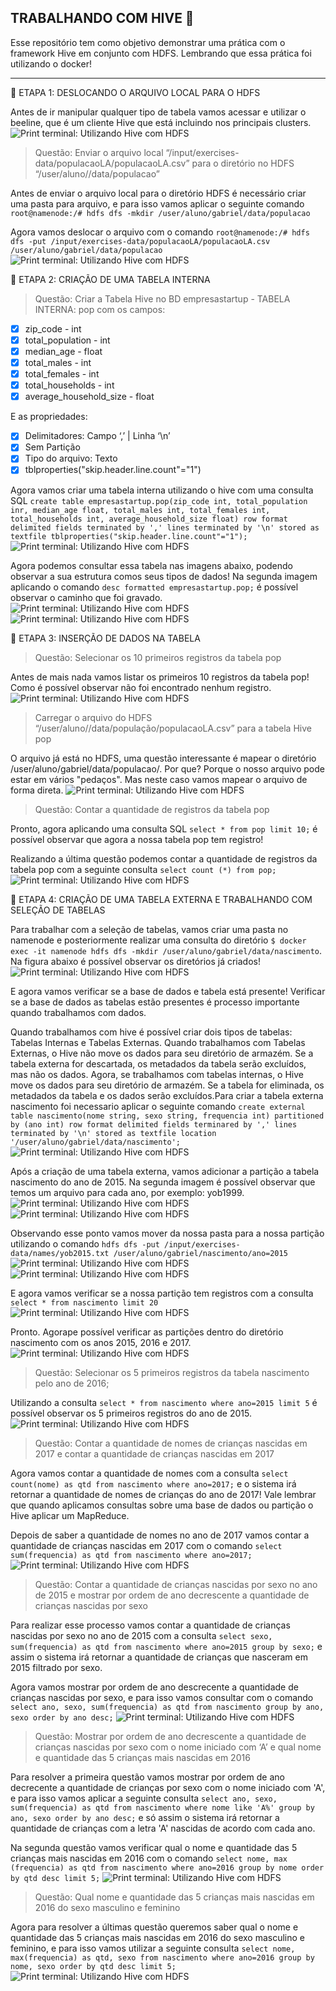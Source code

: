 
## TRABALHANDO COM HIVE 🐝

Esse repositório tem como objetivo demonstrar uma prática com o framework Hive em conjunto com HDFS. Lembrando que essa prática foi utilizando o docker!

---

📢  ETAPA 1: DESLOCANDO O ARQUIVO LOCAL PARA O HDFS
 
Antes de ir manipular qualquer tipo de tabela vamos acessar e utilizar o beeline, que é um cliente Hive que está incluindo nos principais clusters. 
![Print terminal: Utilizando Hive com HDFS](https://github.com/gacarvalho/practice-hive-hdfs/blob/main/Image/2.%20desafio_1.png?raw=true)

  > Questão: Enviar o arquivo local “/input/exercises-data/populacaoLA/populacaoLA.csv” para o diretório no HDFS “/user/aluno/<nome>/data/populacao”

Antes de enviar o arquivo local para o diretório HDFS é necessário criar uma pasta para arquivo, e para isso vamos aplicar o seguinte comando ```root@namenode:/# hdfs dfs -mkdir /user/aluno/gabriel/data/populacao```

Agora vamos deslocar o arquivo com o comando ```root@namenode:/# hdfs dfs -put /input/exercises-data/populacaoLA/populacaoLA.csv /user/aluno/gabriel/data/populacao```
![Print terminal: Utilizando Hive com HDFS](https://github.com/gacarvalho/practice-hive-hdfs/blob/main/Image/3.%20desafio_1.png?raw=true)

📢  ETAPA 2: CRIAÇÃO DE UMA TABELA INTERNA

  > Questão: Criar a Tabela Hive no BD empresastartup - TABELA INTERNA: pop com os campos:
  
- [x] zip_code - int
- [x] total_population - int
- [x] median_age - float
- [x] total_males - int
- [x] total_females - int
- [x] total_households - int
- [x] average_household_size - float

E as propriedades:

- [x] Delimitadores: Campo ‘,’ | Linha ‘\n’
- [x] Sem Partição
- [x] Tipo do arquivo: Texto
- [x] tblproperties("skip.header.line.count"="1")

Agora vamos criar uma tabela interna utilizando o hive com uma consulta SQL ```create table empresastartup.pop(zip_code int, total_population inr, median_age float, total_males int, total_females int, total_households int, average_household_size float) row format delimited fields terminated by ',' lines terminated by '\n' stored as textfile tblproperties("skip.header.line.count"="1");```
![Print terminal: Utilizando Hive com HDFS](https://github.com/gacarvalho/practice-hive-hdfs/blob/main/Image/4.%20desafio_1.png?raw=true)

Agora podemos consultar essa tabela nas imagens abaixo, podendo observar a sua estrutura comos seus tipos de dados! Na segunda imagem aplicando o comando ```desc formatted empresastartup.pop;``` é possível observar o caminho que foi gravado.
![Print terminal: Utilizando Hive com HDFS](https://github.com/gacarvalho/practice-hive-hdfs/blob/main/Image/7.desafio_2.png?raw=true)
![Print terminal: Utilizando Hive com HDFS](https://github.com/gacarvalho/practice-hive-hdfs/blob/main/Image/6.%20desafio_1.png?raw=true)

📢  ETAPA 3: INSERÇÃO DE DADOS NA TABELA
 
  > Questão: Selecionar os 10 primeiros registros da tabela pop
  
Antes de mais nada vamos listar os primeiros 10 registros da tabela pop! Como é possível observar não foi encontrado nenhum registro.
![Print terminal: Utilizando Hive com HDFS](https://github.com/gacarvalho/practice-hive-hdfs/blob/main/Image/8.desafio_2.png?raw=true)

  > Carregar o arquivo do HDFS “/user/aluno/<nome>/data/população/populacaoLA.csv” para a tabela Hive pop
  
O arquivo já está no HDFS, uma questão interessante é mapear o diretório /user/aluno/gabriel/data/populacao/. Por que? Porque o nosso arquivo pode estar em vários "pedaços". Mas neste caso vamos mapear o arquivo de forma direta.
![Print terminal: Utilizando Hive com HDFS](https://github.com/gacarvalho/practice-hive-hdfs/blob/main/Image/9.desafio_2.png?raw=true)

  > Questão: Contar a quantidade de registros da tabela pop
  
Pronto, agora aplicando uma consulta SQL ```select * from pop limit 10;``` é possível observar que agora a nossa tabela pop tem registro!

Realizando a última questão podemos contar a quantidade de registros da tabela pop com a seguinte consulta ```select count (*) from pop;```
![Print terminal: Utilizando Hive com HDFS](https://github.com/gacarvalho/practice-hive-hdfs/blob/main/Image/10.desafio_2.png?raw=true)

📢  ETAPA 4: CRIAÇÃO DE UMA TABELA EXTERNA E TRABALHANDO COM SELEÇÃO DE TABELAS
  
Para trabalhar com a seleção de tabelas, vamos criar uma pasta no namenode e posteriormente realizar uma consulta do diretório ```$ docker exec -it namenode hdfs dfs -mkdir /user/aluno/gabriel/data/nascimento```. Na figura abaixo é possível observar os diretórios já criados!
![Print terminal: Utilizando Hive com HDFS](https://github.com/gacarvalho/practice-hive-hdfs/blob/main/Image/11.desafio_3.png?raw=true)

E agora vamos verificar se a base de dados e tabela está presente! Verificar se a base de dados as tabelas estão presentes é processo importante quando trabalhamos com dados.
 
Quando trabalhamos com hive é possível criar dois tipos de tabelas: Tabelas Internas e Tabelas Externas. Quando trabalhamos com Tabelas Externas, o Hive não move os dados para seu diretório de armazém. Se a tabela externa for descartada, os metadados da tabela serão excluídos, mas não os dados. Agora, se trabalhamos com tabelas internas, o Hive move os dados para seu diretório de armazém. Se a tabela for eliminada, os metadados da tabela e os dados serão excluídos.Para criar a tabela externa nascimento foi necessario aplicar o seguinte comando ```create external table nascimento(nome string, sexo string, frequencia int) partitioned by (ano int) row format delimited fields terminared by ',' lines terminated by '\n' stored as textfile location '/user/aluno/gabriel/data/nascimento';```
![Print terminal: Utilizando Hive com HDFS](https://github.com/gacarvalho/practice-hive-hdfs/blob/main/Image/13.desafio_3.png?raw=true)

Após a criação de uma tabela externa, vamos adicionar a partição a tabela nascimento do ano de 2015. Na segunda imagem é possível observar que temos um arquivo para cada ano, por exemplo: yob1999. 
![Print terminal: Utilizando Hive com HDFS](https://github.com/gacarvalho/practice-hive-hdfs/blob/main/Image/14.desafio_3.png?raw=true)
![Print terminal: Utilizando Hive com HDFS](https://github.com/gacarvalho/practice-hive-hdfs/blob/main/Image/15.desafio_3.png?raw=true)

Observando esse ponto vamos mover da nossa pasta para a nossa partição utilizando o comando ```hdfs dfs -put /input/exercises-data/names/yob2015.txt /user/aluno/gabriel/nascimento/ano=2015```
![Print terminal: Utilizando Hive com HDFS](https://github.com/gacarvalho/practice-hive-hdfs/blob/main/Image/16.desafio_3.png?raw=true)
![Print terminal: Utilizando Hive com HDFS](https://github.com/gacarvalho/practice-hive-hdfs/blob/main/Image/18.desafio_3.png?raw=true)
 
E agora vamos verificar se a nossa partição tem registros com a consulta ```select * from nascimento limit 20```
![Print terminal: Utilizando Hive com HDFS](https://github.com/gacarvalho/practice-hive-hdfs/blob/main/Image/17.desafio_3.png?raw=true)

Pronto. Agorape possível verificar as partições dentro do diretório nascimento com os anos 2015, 2016 e 2017.
![Print terminal: Utilizando Hive com HDFS](https://github.com/gacarvalho/practice-hive-hdfs/blob/main/Image/19.desafio_3.png?raw=true)

  > Questão: Selecionar os 5 primeiros registros da tabela nascimento pelo ano de 2016;
  
Utilizando a consulta ```select * from nascimento where ano=2015 limit 5``` é possível observar os 5 primeiros registros do ano de 2015.
![Print terminal: Utilizando Hive com HDFS](https://github.com/gacarvalho/practice-hive-hdfs/blob/main/Image/20.desafio_3.png?raw=true)

  > Questão: Contar a quantidade de nomes de crianças nascidas em 2017 e contar a quantidade de crianças nascidas em 2017
 
Agora vamos contar a quantidade de nomes com a consulta ```select count(nome) as qtd from nascimento where ano=2017;``` e o sistema irá retornar a quantidade de nomes de crianças do ano de 2017! Vale lembrar que quando aplicamos consultas sobre uma base de dados ou partição o Hive aplicar um MapReduce. 
 
Depois de saber a quantidade de nomes no ano de 2017 vamos contar a quantidade de crianças nascidas em 2017 com o comando ```select sum(frequencia) as qtd from nascimento where ano=2017;```
![Print terminal: Utilizando Hive com HDFS](https://github.com/gacarvalho/practice-hive-hdfs/blob/main/Image/21.desafio_4.png?raw=true) 
 
  > Questão: Contar a quantidade de crianças nascidas por sexo no ano de 2015 e mostrar por ordem de ano decrescente a quantidade de crianças nascidas por sexo
  
Para realizar esse processo vamos contar a quantidade de crianças nascidas por sexo no ano de 2015 com a consulta ```select sexo, sum(frequencia) as qtd from nascimento where ano=2015 group by sexo;``` e assim o sistema irá retornar a quantidade de crianças que nasceram em 2015 filtrado por sexo.

Agora vamos mostrar por ordem de ano descrecente a quantidade de crianças nascidas por sexo, e para isso vamos consultar com o comando ```select ano, sexo, sum(frequencia) as qtd from nascimento group by ano, sexo order by ano desc;```
![Print terminal: Utilizando Hive com HDFS](https://github.com/gacarvalho/practice-hive-hdfs/blob/main/Image/22.desafio_4.png?raw=true) 

  > Questão: Mostrar por ordem de ano decrescente a quantidade de crianças nascidas por sexo com o nome iniciado com ‘A’ e qual nome e quantidade das 5 crianças mais nascidas em 2016
  
Para resolver a primeira questão vamos mostrar por ordem de ano decrecente a quantidade de crianças por sexo com o nome iniciado com 'A', e para isso vamos aplicar a seguinte consulta ```select ano, sexo, sum(frequencia) as qtd from nascimento where nome like 'A%' group by ano, sexo order by ano desc;``` e só assim o sistema irá retornar a quantidade de crianças com a letra 'A' nascidas de acordo com cada ano. 
  
Na segunda questão vamos verificar qual o nome e quantidade das 5 crianças mais nascidas em 2016 com o comando ```select nome, max (frequencia) as qtd from nascimento where ano=2016 group by nome order by qtd desc limit 5;```
![Print terminal: Utilizando Hive com HDFS](https://github.com/gacarvalho/practice-hive-hdfs/blob/main/Image/23.desafio_4.png?raw=true) 

  > Questão: Qual nome e quantidade das 5 crianças mais nascidas em 2016 do sexo masculino e feminino

Agora para resolver a últimas questão queremos saber qual o nome e quantidade das 5 crianças mais nascidas em 2016 do sexo masculino e feminino, e para isso vamos utilizar a seguinte consulta ```select nome, max(frequencia) as qtd, sexo from nascimento where ano=2016 group by nome, sexo order by qtd desc limit 5;```
![Print terminal: Utilizando Hive com HDFS](https://github.com/gacarvalho/practice-hive-hdfs/blob/main/Image/24.desafio_4.png?raw=true) 

